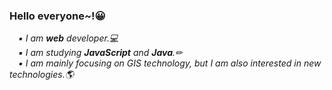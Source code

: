 ### Hello everyone~!😀
<p>
    <em>
        &emsp;▪ I am <b>web</b> developer.💻<br>
        &emsp;▪ I am studying <b>JavaScript</b> and <b>Java</b>.✏<br>
        &emsp;▪ I am mainly focusing on GIS technology, but I am also interested in new technologies.🌎<br>
      </em>
</p>
<!--
**keepbang/keepbang** is a ✨ _special_ ✨ repository because its `README.md` (this file) appears on your GitHub profile.

Here are some ideas to get you started:

- 🔭 I’m currently working on ...
- 🌱 I’m currently learning ...
- 👯 I’m looking to collaborate on ...
- 🤔 I’m looking for help with ...
- 💬 Ask me about ...
- 📫 How to reach me: ...
- 😄 Pronouns: ...
- ⚡ Fun fact: ...
-->
